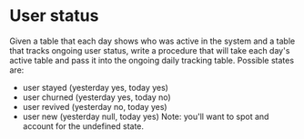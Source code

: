 # User status

Given a table that each day shows who was active in the  system and a table that tracks ongoing user status, write a procedure that will take each day's active table and pass it into the ongoing daily tracking table. Possible states are: 
* user stayed (yesterday yes, today yes) 
* user churned (yesterday yes, today no) 
* user revived (yesterday no, today yes) 
* user new (yesterday null, today yes) 
Note: you'll want to spot and account for the undefined state.